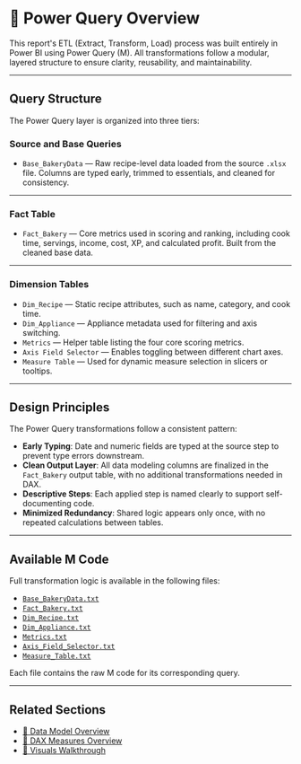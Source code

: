 # 🔧 Power Query Overview

This report's ETL (Extract, Transform, Load) process was built entirely in Power BI using Power Query (M). All transformations follow a modular, layered structure to ensure clarity, reusability, and maintainability.

---

## Query Structure

The Power Query layer is organized into three tiers:

### Source and Base Queries

- `Base_BakeryData` — Raw recipe-level data loaded from the source `.xlsx` file. Columns are typed early, trimmed to essentials, and cleaned for consistency.

---

### Fact Table

- `Fact_Bakery` — Core metrics used in scoring and ranking, including cook time, servings, income, cost, XP, and calculated profit. Built from the cleaned base data.

---

### Dimension Tables

- `Dim_Recipe` — Static recipe attributes, such as name, category, and cook time.  
- `Dim_Appliance` — Appliance metadata used for filtering and axis switching.  
- `Metrics` — Helper table listing the four core scoring metrics.  
- `Axis Field Selector` — Enables toggling between different chart axes.  
- `Measure Table` — Used for dynamic measure selection in slicers or tooltips.

---

## Design Principles

The Power Query transformations follow a consistent pattern:

- **Early Typing**: Date and numeric fields are typed at the source step to prevent type errors downstream.  
- **Clean Output Layer**: All data modeling columns are finalized in the `Fact_Bakery` output table, with no additional transformations needed in DAX.  
- **Descriptive Steps**: Each applied step is named clearly to support self-documenting code.  
- **Minimized Redundancy**: Shared logic appears only once, with no repeated calculations between tables.

---

## Available M Code

Full transformation logic is available in the following files:

- [`Base_BakeryData.txt`](./docs/Base_BakeryData.txt)  
- [`Fact_Bakery.txt`](./docs/Fact_Bakery.txt)  
- [`Dim_Recipe.txt`](./docs/Dim_Recipe.txt)  
- [`Dim_Appliance.txt`](./docs/Dim_Appliance.txt)  
- [`Metrics.txt`](./docs/Metrics.txt)  
- [`Axis_Field_Selector.txt`](./docs/Axis_Field_Selector.txt)  
- [`Measure_Table.txt`](./docs/Measure_Table.txt)

Each file contains the raw M code for its corresponding query.

---

## Related Sections

- [📄 Data Model Overview](./docs/data_model_description.md)  
- [📄 DAX Measures Overview](./docs/measures_overview.md)  
- [📄 Visuals Walkthrough](./docs/visuals_description.md)
